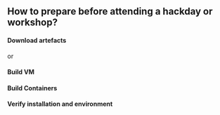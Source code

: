 ## How to prepare before attending a hackday or workshop?

#### Download artefacts

or

#### Build VM


#### Build Containers


#### Verify installation and environment